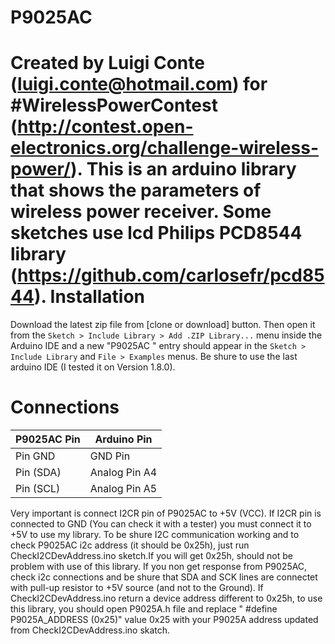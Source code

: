 # P9025AC
Created by Luigi Conte (luigi.conte@hotmail.com) for #WirelessPowerContest (http://contest.open-electronics.org/challenge-wireless-power/).
This is an arduino library that shows the parameters of wireless power receiver.
Some sketches use lcd Philips PCD8544 library (https://github.com/carlosefr/pcd8544).
Installation
============

Download the latest zip file from [clone or download] button. Then open it from the `Sketch > Include Library > Add .ZIP Library...` menu inside the Arduino IDE and a new "P9025AC
" entry should appear in the `Sketch > Include Library` and `File > Examples` menus.
Be shure to use the last arduino IDE (I tested it on Version 1.8.0).

Connections
===========

P9025AC Pin       | Arduino Pin
------------------|------------
Pin GND           | GND Pin
Pin (SDA)         | Analog Pin A4
Pin (SCL)         | Analog Pin A5

Very important is connect I2CR pin of P9025AC to +5V (VCC). If I2CR pin is connected to GND (You can check it with a tester) you must connect it to +5V to use my library.
To be shure I2C communication working and to check P9025AC i2c address (it should be 0x25h), just run CheckI2CDevAddress.ino sketch.If you will get 0x25h, should not be problem with use of this library.
If you non get response from P9025AC, check i2c connections and be shure that SDA and SCK lines are connectet with pull-up resistor to +5V source (and not to the Ground).
If CheckI2CDevAddress.ino return a device address different to 0x25h, to use this library, you should open P9025A.h file and replace " #define P9025A_ADDRESS (0x25)" value 0x25 with your P9025A address updated from CheckI2CDevAddress.ino skatch.
